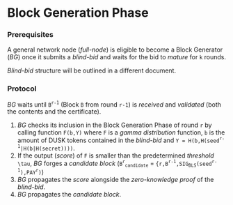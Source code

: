 # Block Generation Phase
### Prerequisites
A general network node (*full-node*) is eligible to become a Block Generator (*BG*) once it submits a *blind-bid* and waits for the bid to *mature* for `k` rounds.  
  
*Blind-bid* structure will be outlined in a different document.
### Protocol
*BG* waits until `B`<sup>`r-1`</sup> (Block `B` from round `r-1`) is *received* and *validated* (both the contents and the certificate).

1. *BG* checks its inclusion in the Block Generation Phase of round `r` by calling function `F(b,Y)` where `F` is a *gamma distribution* function, `b` is the amount of DUSK
tokens contained in the *blind-bid* and `Y = H(b,H(seed`<sup>`r-1`</sup>`|H(b|H(secret))))`.
2. If the output (*score*) of `F` is smaller than the predetermined *threshold* `\tau`, *BG* forges a *candidate block* (`B`<sup>`r`</sup><sub>`candidate`</sub> = `{r,B`<sup>`r-1`</sup>`,SIG`<sub>`BLS`</sub>`(seed`<sup>`r-1`</sup>`),PAY`<sup>`r`</sup>`)`)
3. *BG* propagates the *score* alongside the *zero-knowledge proof* of the *blind-bid*.
4. *BG* propagates the *candidate block*.